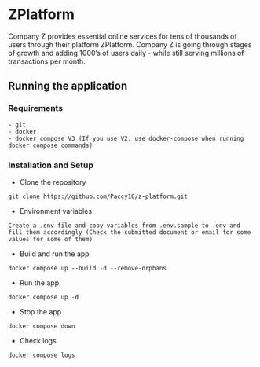 # ZPlatform

Company Z provides essential online services for tens of thousands of users through their platform ZPlatform. Company Z is going through stages of growth and adding 1000’s of users daily - while still serving millions of transactions per month.

## Running the application

### Requirements

```
- git
- docker
- docker compose V3 (If you use V2, use docker-compose when running docker compose commands)
```

### Installation and Setup

- Clone the repository

```
git clone https://github.com/Paccy10/z-platform.git
```

- Environment variables

```
Create a .env file and copy variables from .env.sample to .env and fill them accordingly (Check the submitted document or email for some values for some of them)
```

- Build and run the app

```
docker compose up --build -d --remove-orphans
```

- Run the app

```
docker compose up -d
```

- Stop the app

```
docker compose down
```

- Check logs

```
docker compose logs
```
